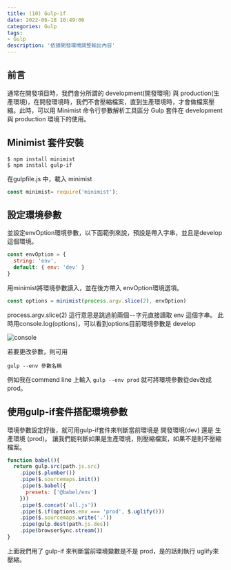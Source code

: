 ```yaml
---
title: (10) Gulp-if
date: 2022-06-18 10:49:06
categories: Gulp
tags: 
- Gulp
description: '依據開發環境調整輸出內容'
---
```


## 前言

通常在開發項目時，我們會分所謂的 development(開發環境) 與 production(生產環境)，在開發環境時，我們不會壓縮檔案，直到生產環境時，才會做檔案壓縮。此時，可以用 Minimist 命令行參數解析工具區分 Gulp 套件在 development 與 production 環境下的使用。

## Minimist 套件安裝

``` 
$ npm install minimist   
$ npm install gulp-if
```

在gulpfile.js 中，載入 minimist

``` js
const minimist= require('minimist');
```

## 設定環境參數 

並設定envOption環境參數，以下面範例來說，預設是帶入字串，並且是develop這個環境。

``` js
const envOption = {
  string: 'env',
  default: { env: 'dev' }
}
```

用minimist將環境參數讀入，並在後方帶入 envOption環境選項。

``` js
const options = minimist(process.argv.slice(2), envOption)
```

process.argv.slice(2) 這行意思是跳過前兩個 -- 字元直接讀取 env 這個字串。
此時用console.log(options)，可以看到options目前環境參數是 develop

![console](https://cdn-images-1.medium.com/max/1200/1*b1cLVsVXiWwj834lXdwTYA.png)

若要更改參數，則可用

```
gulp --env 參數名稱
```

例如我在commend line 上輸入 `gulp --env prod` 就可將環境參數從dev改成prod。

## 使用gulp-if套件搭配環境參數

環境參數設定好後，就可用gulp-if套件來判斷當前環境是 開發環境(dev) 還是 生產環境 (prod)。
讓我們能判斷如果是生產環境，則壓縮檔案，如果不是則不壓縮檔案。

``` js
function babel(){
  return gulp.src(path.js.src)
    .pipe($.plumber())
    .pipe($.sourcemaps.init())
    .pipe($.babel({
      presets: ['@babel/env']
    }))
    .pipe($.concat('all.js'))
    .pipe($.if(options.env === 'prod', $.uglify()))
    .pipe($.sourcemaps.write('.'))
    .pipe(gulp.dest(path.js.des))
    .pipe(browserSync.stream())
}
```
上面我們用了 gulp-if 來判斷當前環境變數是不是 prod，是的話則執行 uglify來壓縮。







